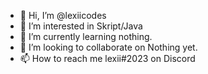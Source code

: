 - 👋 Hi, I’m @lexiicodes
- 👀 I’m interested in Skript/Java
- 🌱 I’m currently learning nothing.
- 💞️ I’m looking to collaborate on Nothing yet.
- 📫 How to reach me lexii#2023 on Discord
